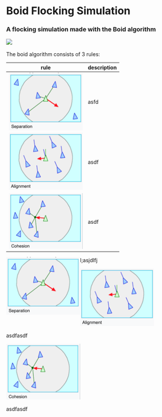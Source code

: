 # Boid Flocking Simulation

### A flocking simulation made with the Boid algorithm

<img src="assets/flocking-simulation.gif" width="600px">

The boid algorithm consists of 3 rules:

|rule|description|
|----|----|
|<img src="assets/separation.png" width="200px" align="left"> |asfd|
|<img src="assets/alignment.png" width="200px"> |asdf|
|<img src="assets/cohesion.png" width="200px"> |asdf|

<div>
<img src="assets/separation.png" width="200px" align="left"> 
  <p>l;asjdlfj</p>
</div>

<div>
<img src="assets/alignment.png" width="200px"> 
  <p>asdfasdf</p>
</div>

<div>
<img src="assets/cohesion.png" width="200px"> 
  <p>asdfasdf</p>
</div>
